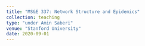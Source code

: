 ```yaml
---
title: "MS&E 337: Network Structure and Epidemics"
collection: teaching
type: "under Amin Saberi"
venue: "Stanford University"
date: 2020-09-01 
---
```

